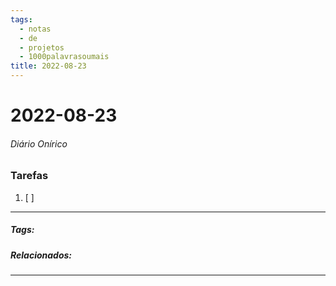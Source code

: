 ```yaml
---
tags:
  - notas
  - de
  - projetos
  - 1000palavrasoumais
title: 2022-08-23  
---
```

# 2022-08-23  
###### Diário Onírico
>


### Tarefas
1. [ ]  

---

##### Tags:

##### Relacionados: 

---
> 